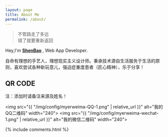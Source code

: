 ```yaml
---
layout: page
title: About Me
permalink: /about/
---
```


<blockquote>
    <p>不管路走了多远<br>
    错了就要重新返回</p>
</blockquote>

Hey,I'm <strong>
<a href="https://github.com/ShenBao/" target="_blank">ShenBao</a>
</strong>, Web App Developer.

自命有理想的手艺人，理想现实主义设计师。秉承技术源自生活服务于生活的原则，喜欢尝试各种新玩意儿，强迫症重度患者（匠心精神），乐于分享！ 

<!-- ## INTRODUCTION

- Name：[ShenBao](https://github.com/ShenBao)
- City: BeiJing,China
- Mail: <a href="mailto:shenbaoone@gmail.com">shenbaoone@gmail.com</a>
- QQ、WeChat：1351814223
- 微博: [沈宝](http://weibo.com/ShenBaoPro)
- 知乎: [沈宝](https://www.zhihu.com/people/shenbao)
- GitHub: [ShenBao](https://github.com/ShenBao)
- Blog: [ShenBao Blog](https://shenbao.github.io)
- API DOC: [API DOC](https://shenbao.github.io/blog)


## TECHNOLOGY

- HTML / HTML5
- CSS / CSS3
- LESS / SASS / SCSS
- Bootstrap
- JavaScript / ES5 / ES6
- Jquery / Zepto
- React / React-Router / Redux / React-Native
- Webpack / Gulp / FIS3 / rollup
- Nodejs / Express / Koa
- doT.js / Jade / Handlebarsjs
- Git / SVN / Shell -->

## QR CODE

<p>注：添加时请备注来源及姓名！</p>

<img src="{{ "/img/config/myerweima-QQ-1.png" | relative_url }}" alt="我的QQ二维码" width="240">
<img src="{{ "/img/config/myerweima-wechat-1.png" | relative_url }}" alt="我的微信二维码" width="240">


{% include comments.html %}

